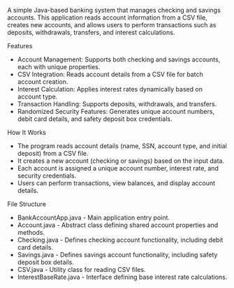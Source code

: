 A simple Java-based banking system that manages checking and savings accounts. This application reads account information from a CSV file, creates new accounts, and allows users to perform transactions such as deposits, withdrawals, transfers, and interest calculations.

Features
-  Account Management: Supports both checking and savings accounts, each with unique properties.
-  CSV Integration: Reads account details from a CSV file for batch account creation.
-  Interest Calculation: Applies interest rates dynamically based on account type.
-  Transaction Handling: Supports deposits, withdrawals, and transfers.
-  Randomized Security Features: Generates unique account numbers, debit card details, and safety deposit box credentials.

How It Works
-  The program reads account details (name, SSN, account type, and initial deposit) from a CSV file.
-  It creates a new account (checking or savings) based on the input data.
-  Each account is assigned a unique account number, interest rate, and security credentials.
-  Users can perform transactions, view balances, and display account details.

File Structure
-  BankAccountApp.java - Main application entry point.
-  Account.java - Abstract class defining shared account properties and methods.
-  Checking.java - Defines checking account functionality, including debit card details.
-  Savings.java - Defines savings account functionality, including safety deposit box details.
-  CSV.java - Utility class for reading CSV files.
-  InterestBaseRate.java - Interface defining base interest rate calculations.
